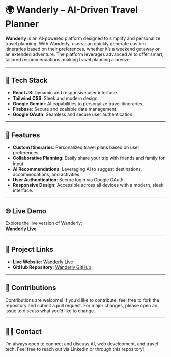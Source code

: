 # 🌍 Wanderly – AI-Driven Travel Planner

**Wanderly** is an AI-powered platform designed to simplify and personalize travel planning. With Wanderly, users can quickly generate custom itineraries based on their preferences, whether it’s a weekend getaway or an extended adventure. The platform leverages advanced AI to offer smart, tailored recommendations, making travel planning a breeze.

---

## 🚀 Tech Stack

- **React JS**: Dynamic and responsive user interface.
- **Tailwind CSS**: Sleek and modern design.
- **Google Gemini**: AI capabilities to personalize travel itineraries.
- **Firebase**: Secure and scalable data management.
- **Google OAuth**: Seamless and secure user authentication.

---

## 🌟 Features

- **Custom Itineraries**: Personalized travel plans based on user preferences.
- **Collaborative Planning**: Easily share your trip with friends and family for input.
- **AI Recommendations**: Leveraging AI to suggest destinations, accommodations, and activities.
- **User Authentication**: Secure login via Google OAuth.
- **Responsive Design**: Accessible across all devices with a modern, sleek interface.

---

## 🌐 Live Demo

Explore the live version of Wanderly:  
**[Wanderly Live](https://lnkd.in/gMdyd-ca)**

---

## 🔗 Project Links

- **Live Website**: [Wanderly Live](https://wanderly-ai-travel-planner.vercel.app/)
- **GitHub Repository**: [Wanderly GitHub](https://github.com/Jayanthsai08/Wanderly-ai-travel-planner.git)

---

## 🤝 Contributions

Contributions are welcome! If you’d like to contribute, feel free to fork the repository and submit a pull request. For major changes, please open an issue to discuss what you’d like to change.

---

## 🧑‍💻 Contact

I’m always open to connect and discuss AI, web development, and travel tech. Feel free to reach out via LinkedIn or through this repository!

